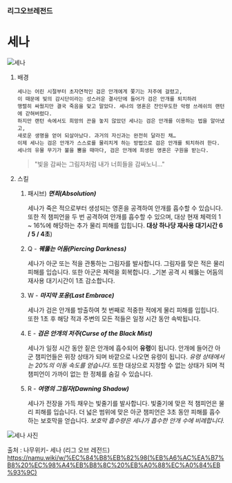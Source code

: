 
### 리그오브레전드
# 세나

![세나](https://cdn.gamemeca.com/gmdata/0001/599/861/543240_190728_4th3hdnn.jpg)

1. 배경
   
       세나는 어린 시절부터 초자연적인 검은 안개에게 쫓기는 저주에 걸렸고, 
       이 때문에 빛의 감시단이라는 성스러운 결사단에 들어가 검은 안개를 퇴치하려
       맹렬히 싸웠지만 결국 죽음을 맞고 말았다. 세나의 영혼은 잔인무도한 악령 쓰레쉬의 랜턴에 갇혀버렸다.
       하지만 랜턴 속에서도 희망의 끈을 놓지 않았던 세나는 검은 안개를 이용하는 법을 알아냈고, 
       새로운 생명을 얻어 되살아났다. 과거의 자신과는 완전히 달라진 채… 
       이제 세나는 검은 안개가 스스로를 물리치게 하는 방법으로 검은 안개를 퇴치하려 한다.
       세나의 유물 무기가 불을 뿜을 때마다, 검은 안개에 희생된 영혼은 구원을 받는다.

    > "빛을 감싸는 그림자처럼 내가 너희들을 감싸노니..."


2. 스킬
   1. 패시브) _**면죄(Absolution)**_
      
      세나가 죽은 적으로부터 생성되는 영혼을 공격하여 안개를 흡수할 수 있습니다.
      또한 적 챔피언을 두 번 공격하여 안개를 흡수할 수 있으며,
      대상 현재 체력의 1 ~ 16%에 해당하는 추가 물리 피해를 입힙니다.
      __대상 하나당 재사용 대기시간 6 / 5 / 4초__)
   2. Q - _**꿰뚫는 어둠(Piercing Darkness)**_
    
      세나가 아군 또는 적을 관통하는 그림자를 발사합니다. 
      그림자를 맞은 적은 물리 피해를 입습니다. 또한 아군은 체력을 회복합니다.
      _기본 공격 시 꿰뚫는 어둠의 재사용 대기시간이 1초 감소합니다.
   3. W - _**마지막 포옹(Last Embrace)**_
    
      세나가 검은 안개를 방출하여 첫 번째로 적중한 적에게 물리 피해를 입힙니다. 
      또한 1초 후 해당 적과 주변의 모든 적들은 일정 시간 동안 속박됩니다.
   4. E - _**검은 안개의 저주(Curse of the Black Mist)**_
    
      세나가 일정 시간 동안 짙은 안개에 흡수되어 **유령**이 됩니다.
      안개에 들어간 아군 챔피언들은 위장 상태가 되며 바깥으로 나오면 유령이 됩니다. 
      *유령 상태에서는 20%의 이동 속도를 얻습니다.* 
      또한 대상으로 지정할 수 없는 상태가 되며 
      적 챔피언이 가까이 없는 한 정체를 숨길 수 있습니다.
      
   5. R - _**여명의 그림자(Dawning Shadow)**_
      
      세나가 전장을 가득 채우는 빛줄기를 발사합니다. 
      빛줄기에 맞은 적 챔피언은 물리 피해를 입습니다. 
      더 넓은 범위에 맞은 아군 챔피언은 3초 동안 피해를 흡수하는 보호막을 얻습니다. 
      *보호막 흡수량은 세나가 흡수한 안개 수에 비례합니다.*
      
![세나 사진](https://ww.namu.la/s/3e327c5953aea950c6e60f64bb0f709fa125b11543aed01daf3a7babb8232a1e5d1519d6b76bb9011ef650a8c30ed3768e3c810392440b62b4c6345d90334a2c8626cbcf22c3186b6623de447cef7eb359328ecc1c9e9f31a9e596d0015349c8fc1d4d24ee345f6bfe4919e5af672b81)


출처 : 나무위키- 세나 (리그 오브 레전드)
https://namu.wiki/w/%EC%84%B8%EB%82%98(%EB%A6%AC%EA%B7%B8%20%EC%98%A4%EB%B8%8C%20%EB%A0%88%EC%A0%84%EB%93%9C)
